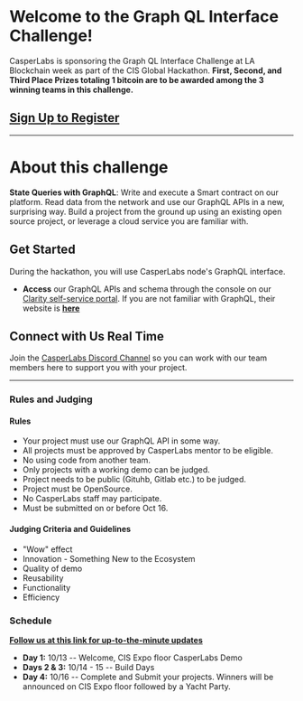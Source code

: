 # Welcome to the Graph QL Interface Challenge!

CasperLabs is sponsoring the Graph QL Interface Challenge at LA Blockchain week as part of the CIS Global Hackathon. **First, Second, and Third Place Prizes totaling 1 bitcoin are to be awarded among the 3 winning teams in this challenge.**
## [Sign Up to Register](https://medium.com/casperlabs)

***
# About this challenge
**State Queries with GraphQL**:  Write and execute a Smart contract on our platform. Read data from the network and use our GraphQL APIs in a new, surprising way. Build a project from the ground up using an existing open source project, or leverage a cloud service you are familiar with.

## Get Started
During the hackathon, you will use CasperLabs node's GraphQL interface. 
* **Access** our GraphQL APIs and schema through the console on our [Clarity self-service portal](https://clarity.casperlabs.io/#/).
If you are not familiar with GraphQL, their website is [**here**](https://graphql.org)
 
## Connect with Us Real Time
Join the [CasperLabs Discord Channel](https://discord.gg/n9bBs8W) so you can work with our team members here to support you with your project.
 
***
### Rules and Judging
#### Rules
- Your project must use our GraphQL API in some way.
- All projects must be approved by CasperLabs mentor to be eligible.
- No using code from another team.
- Only projects with a working demo can be judged.
- Project needs to be public (Gituhb, Gitlab etc.) to be judged.
- Project must be OpenSource.
- No CasperLabs staff may participate.
- Must be submitted on or before Oct 16. 

#### Judging Criteria and Guidelines
* "Wow" effect
* Innovation - Something New to the Ecosystem
* Quality of demo
* Reusability
* Functionality
* Efficiency

### Schedule
[**Follow us at this link for up-to-the-minute updates**](https://medium.com/casperlabs)

* **Day 1:** 10/13 -- Welcome, CIS Expo floor CasperLabs Demo 
* **Days 2 & 3:** 10/14 - 15 -- Build Days 
* **Day 4:** 10/16 -- Complete and Submit your projects. Winners will be announced on CIS Expo floor followed by a Yacht Party.